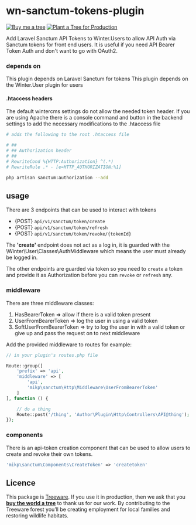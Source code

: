 # wn-sanctum-tokens-plugin

[![Buy me a tree](https://img.shields.io/badge/Buy%20me%20a%20tree-%F0%9F%8C%B3-green)](https://ecologi.com/mik-p-online?gift-trees)
[![Plant a Tree for Production](https://img.shields.io/badge/dynamic/json?color=brightgreen&label=Plant%20a%20Tree%20for%20Production&query=%24.total&url=https%3A%2F%2Fpublic.offset.earth%2Fusers%2Ftreeware%2Ftrees)](https://plant.treeware.earth/mik-p/wn-sanctum-tokens-plugin)

Add Laravel Sanctum API Tokens to Winter.Users to allow API Auth via Sanctum tokens for front end users. It is useful if you need API Bearer Token Auth and don't want to go with OAuth2.

### depends on

This plugin depends on Laravel Sanctum for tokens
This plugin depends on the Winter.User plugin for users

#### .htaccess headers

The default wintercms settings do not allow the needed token header. If you are using Apache there is a console command and button in the backend settings to add the necessary modifications to the .htaccess file

```bash
# adds the following to the root .htaccess file

# ##
# ## Authorization header
# ##
# RewriteCond %{HTTP:Authorization} ^(.*)
# RewriteRule .* - [e=HTTP_AUTHORIZATION:%1]

php artisan sanctum:authorization --add
```

## usage

There are 3 endpoints that can be used to interact with tokens

- {POST} `api/v1/sanctum/token/create`
- {POST} `api/v1/sanctum/token/refresh`
- {POST} `api/v1/sanctum/token/revoke/{tokenId}`

The **'create'** endpoint does not act as a log in, it is guarded with the \Winter\User\Classes\AuthMiddleware which means the user must already be logged in.

The other endpoints are guarded via token so you need to `create` a token and provide it as Authorization before you can `revoke` or `refresh` any.

### middleware

There are three middleware classes:
1. HasBearerToken => allow if there is a valid token present
1. UserFromBearerToken => log the user in using a valid token
1. SoftUserFromBearerToken => try to log the user in with a valid token or give up and pass the request on to next middleware

Add the provided middleware to routes for example:

```php
// in your plugin's routes.php file

Route::group([
    'prefix' => 'api',
    'middleware' => [
        'api',
        'mikp\sanctum\Http\Middleware\UserFromBearerToken'
    ]
], function () {

    // do a thing
    Route::post('/thing', 'Author\Plugin\Http\Controllers\API@thing');
});
```

### components

There is an api-token creation component that can be used to allow users to create and revoke their own tokens.

```php
'mikp\sanctum\Components\CreateToken' => 'createtoken'
```

## Licence

This package is [Treeware](https://treeware.earth). If you use it in production, then we ask that you [**buy the world a tree**](https://plant.treeware.earth/mik-p/wn-sanctum-tokens-plugin) to thank us for our work. By contributing to the Treeware forest you’ll be creating employment for local families and restoring wildlife habitats.
